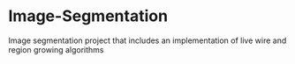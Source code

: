 Image-Segmentation
==================

Image segmentation project that includes an implementation of live wire and region growing algorithms
